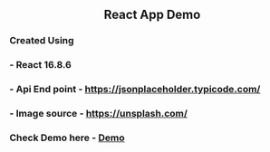 ## <h2 style="text-align:center;">React App Demo</h2>

### Created Using 

### - React 16.8.6

### - Api End point - <a href="https://jsonplaceholder.typicode.com/" target="_blank">https://jsonplaceholder.typicode.com/</a>

### - Image source - <a href="https://unsplash.com/" target="_blank">https://unsplash.com/</a>


<h3>Check Demo here - <a href="https://react-app-eshop.herokuapp.com/" target="_blank">Demo</a></h3>

